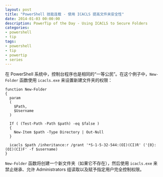```yaml
---
layout: post
title: "PowerShell 技能连载 - 使用 ICACLS 提高文件夹安全性"
date: 2014-01-03 00:00:00
description: PowerTip of the Day - Using ICACLS to Secure Folders
categories:
- powershell
- tip
tags:
- powershell
- tip
- powertip
- series
---
```

在 PowerShell 系统中，控制台程序也是相同的“一等公民”。在这个例子中，`New-Folder` 函数使用 `icacls.exe` 来设置新建文件夹的权限：

	function New-Folder
	{
	  param
	  (
	    $Path,
	    $Username
	  )
	
	  If ( (Test-Path -Path $path) -eq $false )
	  {
	    New-Item $path -Type Directory | Out-Null
	  }
	
	  icacls $path /inheritance:r /grant '*S-1-5-32-544:(OI)(CI)R' ('{0}:(OI)(CI)F' -f $username)
	}

`New-Folder` 函数将创建一个新文件夹（如果它不存在），然后使用 `icacls.exe` 来禁止继承、允许 Administrators 组读取以及赋予指定用户完全控制权限。

<!--本文国际来源：[Using ICACLS to Secure Folders](http://community.idera.com/powershell/powertips/b/tips/posts/using-icacls-to-secure-folders)-->
